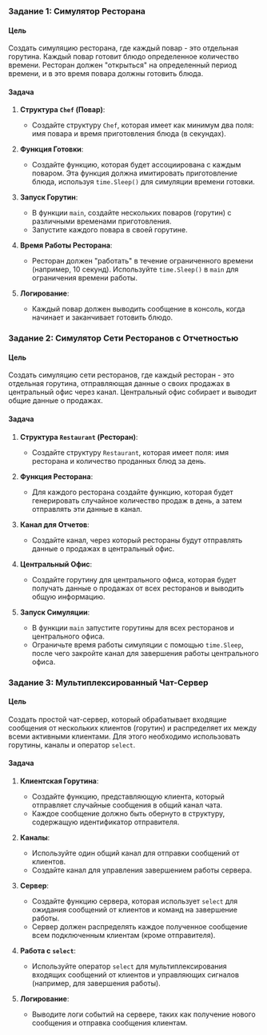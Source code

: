 
### Задание 1: Симулятор Ресторана

#### Цель
Создать симуляцию ресторана, где каждый повар - это отдельная горутина. Каждый повар готовит блюдо определенное количество времени. Ресторан должен "открыться" на определенный период времени, и в это время повара должны готовить блюда.

#### Задача

1. **Структура `Chef` (Повар)**:
   - Создайте структуру `Chef`, которая имеет как минимум два поля: имя повара и время приготовления блюда (в секундах).

2. **Функция Готовки**:
   - Создайте функцию, которая будет ассоциирована с каждым поваром. Эта функция должна имитировать приготовление блюда, используя `time.Sleep()` для симуляции времени готовки.

3. **Запуск Горутин**:
   - В функции `main`, создайте нескольких поваров (горутин) с различными временами приготовления.
   - Запустите каждого повара в своей горутине.

4. **Время Работы Ресторана**:
   - Ресторан должен "работать" в течение ограниченного времени (например, 10 секунд). Используйте `time.Sleep()` в `main` для ограничения времени работы.

5. **Логирование**:
   - Каждый повар должен выводить сообщение в консоль, когда начинает и заканчивает готовить блюдо.


### Задание 2: Симулятор Сети Ресторанов с Отчетностью

#### Цель
Создать симуляцию сети ресторанов, где каждый ресторан - это отдельная горутина, отправляющая данные о своих продажах в центральный офис через канал. Центральный офис собирает и выводит общие данные о продажах.

#### Задача

1. **Структура `Restaurant` (Ресторан)**:
   - Создайте структуру `Restaurant`, которая имеет поля: имя ресторана и количество проданных блюд за день.

2. **Функция Ресторана**:
   - Для каждого ресторана создайте функцию, которая будет генерировать случайное количество продаж в день, а затем отправлять эти данные в канал.

3. **Канал для Отчетов**:
   - Создайте канал, через который рестораны будут отправлять данные о продажах в центральный офис.

4. **Центральный Офис**:
   - Создайте горутину для центрального офиса, которая будет получать данные о продажах от всех ресторанов и выводить общую информацию.

5. **Запуск Симуляции**:
   - В функции `main` запустите горутины для всех ресторанов и центрального офиса.
   - Ограничьте время работы симуляции с помощью `time.Sleep`, после чего закройте канал для завершения работы центрального офиса.

### Задание 3: Мультиплексированный Чат-Сервер

#### Цель
Создать простой чат-сервер, который обрабатывает входящие сообщения от нескольких клиентов (горутин) и распределяет их между всеми активными клиентами. Для этого необходимо использовать горутины, каналы и оператор `select`.

#### Задача

1. **Клиентская Горутина**:
   - Создайте функцию, представляющую клиента, который отправляет случайные сообщения в общий канал чата.
   - Каждое сообщение должно быть обернуто в структуру, содержащую идентификатор отправителя.

2. **Каналы**:
   - Используйте один общий канал для отправки сообщений от клиентов.
   - Создайте канал для управления завершением работы сервера.

3. **Сервер**:
   - Создайте функцию сервера, которая использует `select` для ожидания сообщений от клиентов и команд на завершение работы.
   - Сервер должен распределять каждое полученное сообщение всем подключенным клиентам (кроме отправителя).

4. **Работа с `select`**:
   - Используйте оператор `select` для мультиплексирования входящих сообщений от клиентов и управляющих сигналов (например, для завершения работы).

5. **Логирование**:
   - Выводите логи событий на сервере, таких как получение нового сообщения и отправка сообщения клиентам.
